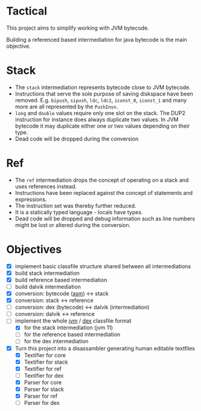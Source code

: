 # Tactical

This project aims to simplify working with JVM bytecode.

Building a referenced based intermediation for java bytecode is the main objective.

# Stack
- The `stack` intermediation represents bytecode close to JVM bytecode.
- Instructions that serve the sole purpose of saving diskspace have been removed.
  E.g. `bipush`, `sipush`, `ldc`, `ldc2`, `iconst_0`, `iconst_1` and many more are all represented by the `PushInsn`.
- `long` and `double` values require only one slot on the stack.
  The DUP2 instruction for instance does always duplicate two values.
  In JVM bytecode it may duplicate either one or two values depending on their type.
- Dead code will be dropped during the conversion

# Ref
- The `ref` intermediation drops the concept of operating on a stack and uses references instead.
- Instructions have been replaced against the concept of statements and expressions.
- The instruction set was thereby further reduced.
- It is a statically typed language - locals have types.
- Dead code will be dropped and debug information such as line numbers might be lost or altered during the conversion.


# Objectives
* [X] implement basic classfile structure shared between all intermediations
* [X] build stack intermediation
* [X] build reference based intermediation
* [ ] build dalvik intermediation
* [X] conversion: bytecode ([asm](https://asm.ow2.io/)) <-> stack
* [X] conversion: stack <-> reference
* [ ] conversion: dex (bytecode) <-> dalvik (intermediation)
* [ ] conversion: dalvik <-> reference
* [ ] implement the whole [jvm](https://docs.oracle.com/javase/specs/jvms/se11/html/index.html) / [dex](https://source.android.com/devices/tech/dalvik) classfile format
  * [X] for the stack intermediation (jvm 11)
  * [ ] for the reference based intermediation
  * [ ] for the dex intermediation
* [X] Turn this project into a disassambler generating human editable textfiles
  * [X] Textifier for core
  * [X] Textifier for stack
  * [X] Textifier for ref
  * [ ] Textifier for dex
  * [X] Parser for core
  * [X] Parser for stack
  * [X] Parser for ref
  * [ ] Parser for dex
